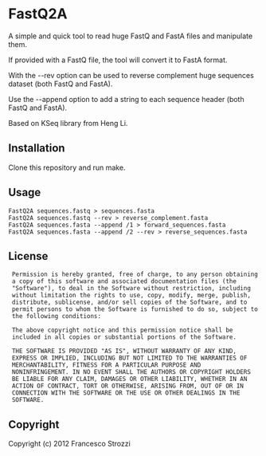 FastQ2A
=======

A simple and quick tool to read huge FastQ and FastA files and manipulate them. 

If provided with a FastQ file, the tool will convert it to FastA format.

With the --rev option can be used to reverse complement huge sequences dataset (both FastQ and FastA).

Use the --append option to add a string to each sequence header (both FastQ and FastA).


Based on KSeq library from Heng Li.

Installation
------------

Clone this repository and run make.

Usage
-----

    FastQ2A sequences.fastq > sequences.fasta
    FastQ2A sequences.fastq --rev > reverse_complement.fasta
    FastQ2A sequences.fasta --append /1 > forward_sequences.fasta
    FastQ2A sequences.fasta --append /2 --rev > reverse_sequences.fasta

License
-------

     Permission is hereby granted, free of charge, to any person obtaining
     a copy of this software and associated documentation files (the
     "Software"), to deal in the Software without restriction, including
     without limitation the rights to use, copy, modify, merge, publish,
     distribute, sublicense, and/or sell copies of the Software, and to
     permit persons to whom the Software is furnished to do so, subject to
     the following conditions:

     The above copyright notice and this permission notice shall be
     included in all copies or substantial portions of the Software.

     THE SOFTWARE IS PROVIDED "AS IS", WITHOUT WARRANTY OF ANY KIND,
     EXPRESS OR IMPLIED, INCLUDING BUT NOT LIMITED TO THE WARRANTIES OF
     MERCHANTABILITY, FITNESS FOR A PARTICULAR PURPOSE AND
     NONINFRINGEMENT. IN NO EVENT SHALL THE AUTHORS OR COPYRIGHT HOLDERS
     BE LIABLE FOR ANY CLAIM, DAMAGES OR OTHER LIABILITY, WHETHER IN AN
     ACTION OF CONTRACT, TORT OR OTHERWISE, ARISING FROM, OUT OF OR IN
     CONNECTION WITH THE SOFTWARE OR THE USE OR OTHER DEALINGS IN THE
     SOFTWARE.

Copyright
---------

Copyright (c) 2012 Francesco Strozzi

